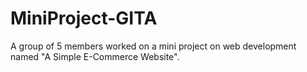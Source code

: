 # MiniProject-GITA
A group of 5 members worked on a mini project on web development named "A Simple E-Commerce Website".
